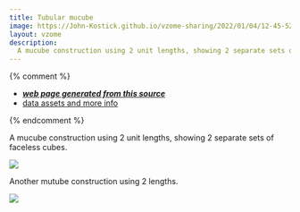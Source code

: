 ```yaml
---
title: Tubular mucube
image: https://John-Kostick.github.io/vzome-sharing/2022/01/04/12-45-52-Tubular mucube/Tubular mucube.png
layout: vzome
description:
  A mucube construction using 2 unit lengths, showing 2 separate sets of faceless cubes. 
---
```


{% comment %}
 - [***web page generated from this source***][post]
 - [data assets and more info][github]

[post]: <https://John-Kostick.github.io/vzome-sharing/2022/01/04/Tubular mucube-12-45-52.html>
[github]: <https://github.com/John-Kostick/vzome-sharing/tree/main/2022/01/04/12-45-52-Tubular mucube/>
{% endcomment %}

  A mucube construction using 2 unit lengths, showing 2 separate sets of faceless cubes.

<vzome-viewer style="width: 100%; height: 100vh;"
       src="https://John-Kostick.github.io/vzome-sharing/2022/01/04/12-45-52-Tubular mucube/Tubular mucube.vZome" >
  <img src="https://John-Kostick.github.io/vzome-sharing/2022/01/04/12-45-52-Tubular mucube/Tubular mucube.png" />
</vzome-viewer>

Another mutube construction using 2 lengths.

<vzome-viewer style="width: 100%; height: 100vh;"
       src="https://John-Kostick.github.io/vzome-sharing/2022/01/02/14-14-13-mucubes-2/mucubes-2.vZome" >
  <img src="https://John-Kostick.github.io/vzome-sharing/2022/01/02/14-14-13-mucubes-2/mucubes-2.png" />
</vzome-viewer>


